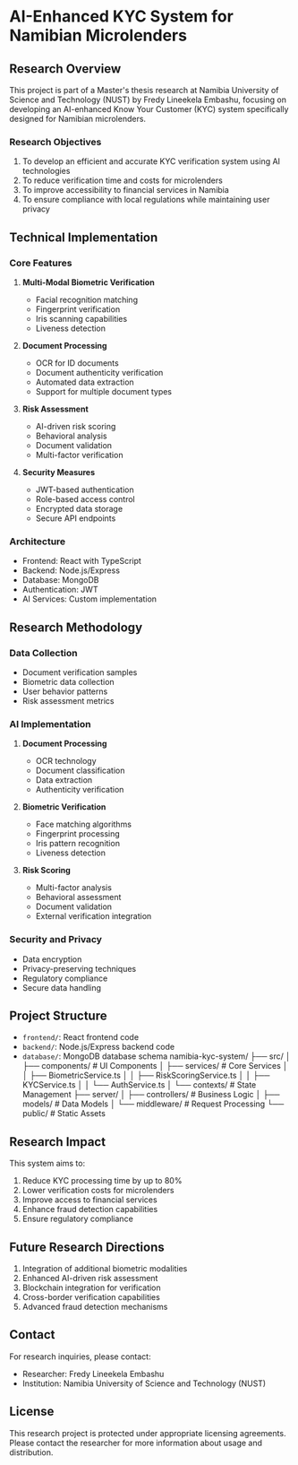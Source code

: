 # AI-Enhanced KYC System for Namibian Microlenders

## Research Overview
This project is part of a Master's thesis research at Namibia University of Science and Technology (NUST) by Fredy Lineekela Embashu, focusing on developing an AI-enhanced Know Your Customer (KYC) system specifically designed for Namibian microlenders.

### Research Objectives
1. To develop an efficient and accurate KYC verification system using AI technologies
2. To reduce verification time and costs for microlenders
3. To improve accessibility to financial services in Namibia
4. To ensure compliance with local regulations while maintaining user privacy

## Technical Implementation

### Core Features
1. **Multi-Modal Biometric Verification**
   - Facial recognition matching
   - Fingerprint verification
   - Iris scanning capabilities
   - Liveness detection

2. **Document Processing**
   - OCR for ID documents
   - Document authenticity verification
   - Automated data extraction
   - Support for multiple document types

3. **Risk Assessment**
   - AI-driven risk scoring
   - Behavioral analysis
   - Document validation
   - Multi-factor verification

4. **Security Measures**
   - JWT-based authentication
   - Role-based access control
   - Encrypted data storage
   - Secure API endpoints

### Architecture
- Frontend: React with TypeScript
- Backend: Node.js/Express
- Database: MongoDB
- Authentication: JWT
- AI Services: Custom implementation

## Research Methodology

### Data Collection
- Document verification samples
- Biometric data collection
- User behavior patterns
- Risk assessment metrics

### AI Implementation
1. **Document Processing**
   - OCR technology
   - Document classification
   - Data extraction
   - Authenticity verification

2. **Biometric Verification**
   - Face matching algorithms
   - Fingerprint processing
   - Iris pattern recognition
   - Liveness detection

3. **Risk Scoring**
   - Multi-factor analysis
   - Behavioral assessment
   - Document validation
   - External verification integration

### Security and Privacy
- Data encryption
- Privacy-preserving techniques
- Regulatory compliance
- Secure data handling

## Project Structure
- `frontend/`: React frontend code
- `backend/`: Node.js/Express backend code
- `database/`: MongoDB database schema
namibia-kyc-system/
├── src/
│   ├── components/         # UI Components
│   ├── services/          # Core Services
│   │   ├── BiometricService.ts
│   │   ├── RiskScoringService.ts
│   │   ├── KYCService.ts
│   │   └── AuthService.ts
│   └── contexts/          # State Management
├── server/
│   ├── controllers/       # Business Logic
│   ├── models/           # Data Models
│   └── middleware/       # Request Processing
└── public/               # Static Assets

## Research Impact
This system aims to:
1. Reduce KYC processing time by up to 80%
2. Lower verification costs for microlenders
3. Improve access to financial services
4. Enhance fraud detection capabilities
5. Ensure regulatory compliance

## Future Research Directions
1. Integration of additional biometric modalities
2. Enhanced AI-driven risk assessment
3. Blockchain integration for verification
4. Cross-border verification capabilities
5. Advanced fraud detection mechanisms

## Contact
For research inquiries, please contact:
- Researcher: Fredy Lineekela Embashu
- Institution: Namibia University of Science and Technology (NUST)

## License
This research project is protected under appropriate licensing agreements. Please contact the researcher for more information about usage and distribution.